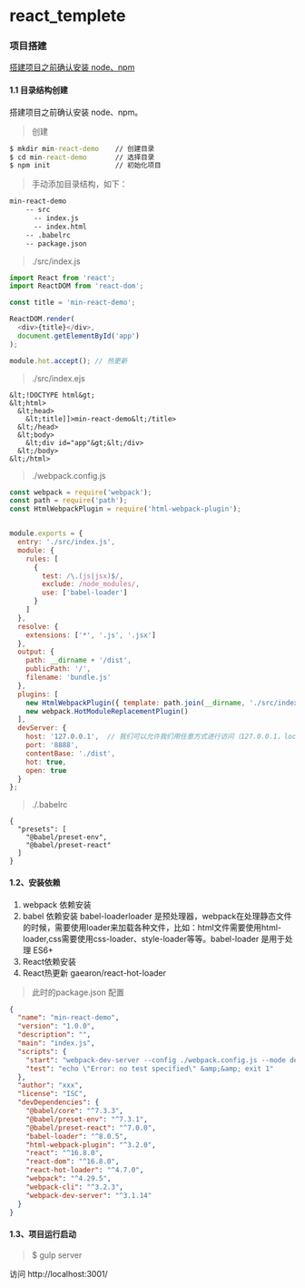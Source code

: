 # react_templete
### 项目搭建
[搭建项目之前确认安装 node、npm](https://zhuanlan.zhihu.com/p/57151959)
#### 1.1 目录结构创建
搭建项目之前确认安装 node、npm。
>创建
```cmd
$ mkdir min-react-demo    // 创建目录
$ cd min-react-demo       // 选择目录
$ npm init                // 初始化项目
```

>手动添加目录结构，如下：

```cmd
min-react-demo
    -- src
      -- index.js
      -- index.html
    -- .babelrc
    -- package.json
```

>./src/index.js

```javascript
import React from 'react';
import ReactDOM from 'react-dom';

const title = 'min-react-demo';

ReactDOM.render(
  <div>{title}</div>,
  document.getElementById('app')
);

module.hot.accept(); // 热更新
```

>./src/index.ejs
>
```ejs
&lt;!DOCTYPE html&gt;
&lt;html>
  &lt;head>
    &lt;title]]>min-react-demo&lt;/title>
  &lt;/head>
  &lt;body>
    &lt;div id="app"&gt;&lt;/div>
  &lt;/body>
&lt;/html>
```
>./webpack.config.js

```javascript
const webpack = require('webpack');
const path = require('path');
const HtmlWebpackPlugin = require('html-webpack-plugin');


module.exports = {
  entry: './src/index.js',
  module: {
    rules: [
      {
        test: /\.(js|jsx)$/,
        exclude: /node_modules/,
        use: ['babel-loader']
      }
    ]
  },
  resolve: {
    extensions: ['*', '.js', '.jsx']
  },
  output: {
    path: __dirname + '/dist',
    publicPath: '/',
    filename: 'bundle.js'
  },
  plugins: [
    new HtmlWebpackPlugin({ template: path.join(__dirname, './src/index.html') }),
    new webpack.HotModuleReplacementPlugin()
  ],
  devServer: {
    host: '127.0.0.1',  // 我们可以允许我们用任意方式进行访问（127.0.0.1，localhost, 本机ip）
    port: '8888',
    contentBase: './dist',
    hot: true,
    open: true
  }
};
```

>./.babelrc

```
{
  "presets": [
    "@babel/preset-env",
    "@babel/preset-react"
  ]
}
```

#### 1.2、安装依赖
1. webpack 依赖安装
2. babel 依赖安装
babel-loaderloader 是预处理器，webpack在处理静态文件的时候，需要使用loader来加载各种文件，比如：html文件需要使用html-loader,css需要使用css-loader、style-loader等等。babel-loader 是用于处理 ES6+
3. React依赖安装
4. React热更新 gaearon/react-hot-loader

>此时的package.json 配置

```json
{
  "name": "min-react-demo",
  "version": "1.0.0",
  "description": "",
  "main": "index.js",
  "scripts": {
    "start": "webpack-dev-server --config ./webpack.config.js --mode development",
    "test": "echo \"Error: no test specified\" &amp;&amp; exit 1"
  },
  "author": "xxx",
  "license": "ISC",
  "devDependencies": {
    "@babel/core": "^7.3.3",
    "@babel/preset-env": "^7.3.1",
    "@babel/preset-react": "^7.0.0",
    "babel-loader": "^8.0.5",
    "html-webpack-plugin": "^3.2.0",
    "react": "^16.8.0",
    "react-dom": "^16.8.0",
    "react-hot-loader": "^4.7.0",
    "webpack": "^4.29.5",
    "webpack-cli": "^3.2.3",
    "webpack-dev-server": "^3.1.14"
  }
}
```

#### 1.3、项目运行启动
>$ gulp server 
>
访问 http://localhost:3001/
